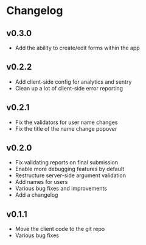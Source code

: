 Changelog
=========

v0.3.0
------
* Add the ability to create/edit forms within the app

v0.2.2
------
* Add client-side config for analytics and sentry
* Clean up a lot of client-side error reporting

v0.2.1
------
* Fix the validators for user name changes
* Fix the title of the name change popover

v0.2.0
------
* Fix validating reports on final submission
* Enable more debugging features by default
* Restructure server-side argument validation
* Add names for users
* Various bug fixes and improvements
* Add a changelog

v0.1.1
------
* Move the client code to the git repo
* Various bug fixes
